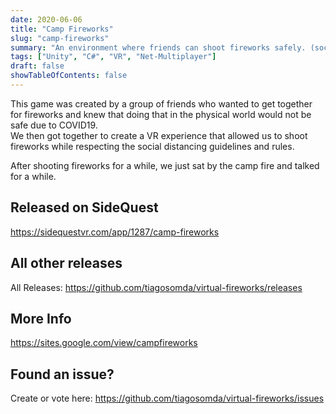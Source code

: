 ```yaml
---
date: 2020-06-06
title: "Camp Fireworks"
slug: "camp-fireworks"
summary: "An environment where friends can shoot fireworks safely. (social distancing, no harm from fireworks, but do watch out for your furniture)"
tags: ["Unity", "C#", "VR", "Net-Multiplayer"]
draft: false
showTableOfContents: false
---
```


This game was created by a group of friends who wanted to get together for fireworks and knew that doing that in the physical world would not be safe due to COVID19.  
We then got together to create a VR experience that allowed us to shoot fireworks while respecting the social distancing guidelines and rules.  

After shooting fireworks for a while, we just sat by the camp fire and talked for a while.  

## Released on SideQuest
https://sidequestvr.com/app/1287/camp-fireworks

## All other releases
All Releases: https://github.com/tiagosomda/virtual-fireworks/releases

## More Info
https://sites.google.com/view/campfireworks

## Found an issue?
Create or vote here: https://github.com/tiagosomda/virtual-fireworks/issues